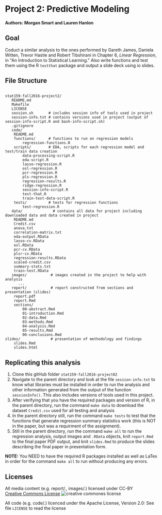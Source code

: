 # Project 2: Predictive Modeling

#### Authors: Morgan Smart and Lauren Hanlon

## Goal
Coduct a similar analysis to the ones performed by Gareth James, Daniela Witten, Trevor Hastie and Robert Tibshirani in Chapter 6, *Linear Regression*, in "An Introduction to Statistical Learning." Also write functions and test them using the R `testthat` package and output a slide deck using io slides.

## File Structure
<pre><code>
stat159-fall2016-project2/
   README.md
   Makefile
   LICENSE
   session.sh       # includes session info of tools used in project
   session-info.txt # contains versions used in project (output of session-info-script.R and bash-info-script.sh)
   .gitignore
   code/
    README.md
    functions/      # functions to run on regression models
        regression-functions.R
    scripts/        # EDA, scripts for each regression model and test/train data creation
        data-processing-script.R
        eda-script.R
        lasso-regression.R
        osl-regression.R
        pcr-regression.R
        pls-regression.R
        regression-results.R
        ridge-regression.R
        session-info-script.R
        test-that.R
        train-test-data-script.R
    tests/          # tests for regression functions
        test-regression.R
   data/              # contains all data for project including downloaded data and data created in project
    README.md
    Credit.csv
    anova.txt
    correlation-matrix.txt
    eda-output.RData
    lasso-cv.RData
    osl.RData
    pcr-cv.RData
    plsr-cv.RData
    regression-results.RData
    scaled-credit.csv 
    summary-stats.txt
    train-test.RData
   images/           # images created in the project to help with analysis
      ...
   report/           # report constructed from sections and presentation (slides)
    report.pdf
    report.Rmd
    sections/
        00-abstract.Rmd
        01-introduction.Rmd
        02-data.Rmd
        03-methods.Rmd
        04-analysis.Rmd
        05-results.Rmd
        06-conclusions.Rmd
slides/              # presentation of methodology and findings
    slides.Rmd
    slides.html
</code></pre>


## Replicating this analysis
1. Clone this gitHub folder `stat159-fall2016-project02`
2. Navigate to the parent directory and look at the file `session-info.txt` to know what libraries must be installed in order to run the analysis and other information generated from the output of the function `sessionInfo()`. This also includes versions of tools used in this project.
3.  After verifying that you have the required packages and version of R, in the parent directory, run the command `make data` to download the dataset `Credit.csv` used for all testing and analysis
4. In the parent directory still, run the command `make tests` to test that the functions that generate regression summary statistics work (this is NOT in the paper, but was a requirment of the assignment).
5. Still in the parent directory, run the command `make all` to run the regression analysis, output images and `.RData` objects, knit `report.Rmd` to the final paper PDF output, and knit `slides.Rmd` to produce the slides describing the final paper in presentation form.

**NOTE:** You NEED to have the required R packages installed as well as LaTex in order for the command `make all` to run without producing any errors. 

## Licenses

All media content (e.g. report/., images/.) licensed under CC-BY  
[Creative Commons License](http://creativecommons.org/licenses/by-sa/4.0/) 
![creative commones license](https://i.creativecommons.org/l/by-sa/4.0/88x31.png)

All code (e.g. code/.) licenced under the Apache License, Version 2.0: See file `LICENSE` to read the license


